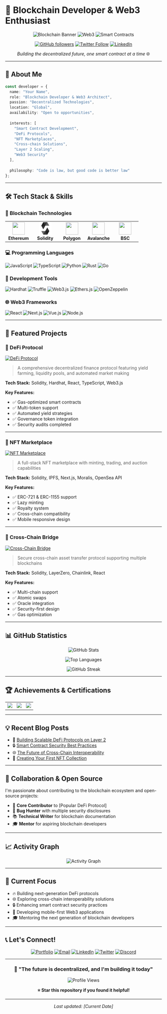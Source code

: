 # 🚀 Blockchain Developer & Web3 Enthusiast

<div align="center">

![Blockchain Banner](https://img.shields.io/badge/Blockchain-Expert-blue?style=for-the-badge&logo=bitcoin&logoColor=white)
![Web3](https://img.shields.io/badge/Web3-Builder-purple?style=for-the-badge&logo=ethereum&logoColor=white)
![Smart Contracts](https://img.shields.io/badge/Smart%20Contracts-Solidity-orange?style=for-the-badge&logo=solidity&logoColor=white)

[![GitHub followers](https://img.shields.io/github/followers/yourusername?style=social)](https://github.com/yourusername)
[![Twitter Follow](https://img.shields.io/twitter/follow/yourusername?style=social)](https://twitter.com/yourusername)
[![LinkedIn](https://img.shields.io/badge/LinkedIn-Connect-blue?style=flat&logo=linkedin)](https://linkedin.com/in/yourusername)

*Building the decentralized future, one smart contract at a time* 🌐

</div>

---

## 🎯 About Me

```typescript
const developer = {
  name: "Your Name",
  role: "Blockchain Developer & Web3 Architect",
  passion: "Decentralized Technologies",
  location: "Global",
  availability: "Open to opportunities",
  
  interests: [
    "Smart Contract Development",
    "DeFi Protocols",
    "NFT Marketplaces", 
    "Cross-chain Solutions",
    "Layer 2 Scaling",
    "Web3 Security"
  ],
  
  philosophy: "Code is law, but good code is better law"
};
```

---

## 🛠️ Tech Stack & Skills

### 🔗 Blockchain Technologies
<table>
<tr>
<td align="center" width="20%">
<img src="https://raw.githubusercontent.com/devicons/devicon/master/icons/ethereum/ethereum-original.svg" width="40" height="40"/>
<br><b>Ethereum</b>
</td>
<td align="center" width="20%">
<img src="https://raw.githubusercontent.com/devicons/devicon/master/icons/solidity/solidity-original.svg" width="40" height="40"/>
<br><b>Solidity</b>
</td>
<td align="center" width="20%">
<img src="https://cryptologos.cc/logos/polygon-matic-logo.svg" width="40" height="40"/>
<br><b>Polygon</b>
</td>
<td align="center" width="20%">
<img src="https://cryptologos.cc/logos/avalanche-avax-logo.svg" width="40" height="40"/>
<br><b>Avalanche</b>
</td>
<td align="center" width="20%">
<img src="https://cryptologos.cc/logos/binance-smart-chain-bsc-logo.svg" width="40" height="40"/>
<br><b>BSC</b>
</td>
</tr>
</table>

### 💻 Programming Languages
![JavaScript](https://img.shields.io/badge/JavaScript-F7DF1E?style=flat&logo=javascript&logoColor=black)
![TypeScript](https://img.shields.io/badge/TypeScript-007ACC?style=flat&logo=typescript&logoColor=white)
![Python](https://img.shields.io/badge/Python-3776AB?style=flat&logo=python&logoColor=white)
![Rust](https://img.shields.io/badge/Rust-000000?style=flat&logo=rust&logoColor=white)
![Go](https://img.shields.io/badge/Go-00ADD8?style=flat&logo=go&logoColor=white)

### 🔧 Development Tools
![Hardhat](https://img.shields.io/badge/Hardhat-FFD700?style=flat&logo=hardhat&logoColor=black)
![Truffle](https://img.shields.io/badge/Truffle-3C3C3C?style=flat&logo=truffle&logoColor=white)
![Web3.js](https://img.shields.io/badge/Web3.js-F16822?style=flat&logo=web3.js&logoColor=white)
![Ethers.js](https://img.shields.io/badge/Ethers.js-627EEA?style=flat&logo=ethereum&logoColor=white)
![OpenZeppelin](https://img.shields.io/badge/OpenZeppelin-4E5EE4?style=flat&logo=openzeppelin&logoColor=white)

### 🌐 Web3 Frameworks
![React](https://img.shields.io/badge/React-20232A?style=flat&logo=react&logoColor=61DAFB)
![Next.js](https://img.shields.io/badge/Next.js-000000?style=flat&logo=next.js&logoColor=white)
![Vue.js](https://img.shields.io/badge/Vue.js-4FC08D?style=flat&logo=vue.js&logoColor=white)
![Node.js](https://img.shields.io/badge/Node.js-43853D?style=flat&logo=node.js&logoColor=white)

---

## 🚀 Featured Projects

### 💎 DeFi Protocol
[![DeFi Protocol](https://img.shields.io/badge/DeFi-Protocol-green?style=for-the-badge)](https://github.com/yourusername/defi-protocol)
> A comprehensive decentralized finance protocol featuring yield farming, liquidity pools, and automated market making

**Tech Stack:** Solidity, Hardhat, React, TypeScript, Web3.js

**Key Features:**
- ✅ Gas-optimized smart contracts
- ✅ Multi-token support
- ✅ Automated yield strategies
- ✅ Governance token integration
- ✅ Security audits completed

---

### 🎨 NFT Marketplace
[![NFT Marketplace](https://img.shields.io/badge/NFT-Marketplace-purple?style=for-the-badge)](https://github.com/yourusername/nft-marketplace)
> A full-stack NFT marketplace with minting, trading, and auction capabilities

**Tech Stack:** Solidity, IPFS, Next.js, Moralis, OpenSea API

**Key Features:**
- ✅ ERC-721 & ERC-1155 support
- ✅ Lazy minting
- ✅ Royalty system
- ✅ Cross-chain compatibility
- ✅ Mobile responsive design

---

### 🔗 Cross-Chain Bridge
[![Cross-Chain Bridge](https://img.shields.io/badge/Cross--Chain-Bridge-blue?style=for-the-badge)](https://github.com/yourusername/cross-chain-bridge)
> Secure cross-chain asset transfer protocol supporting multiple blockchains

**Tech Stack:** Solidity, LayerZero, Chainlink, React

**Key Features:**
- ✅ Multi-chain support
- ✅ Atomic swaps
- ✅ Oracle integration
- ✅ Security-first design
- ✅ Gas optimization

---

## 📊 GitHub Statistics

<div align="center">

![GitHub Stats](https://github-readme-stats.vercel.app/api?username=yourusername&show_icons=true&theme=tokyonight&hide_border=true&count_private=true)

![Top Languages](https://github-readme-stats.vercel.app/api/top-langs/?username=yourusername&layout=compact&theme=tokyonight&hide_border=true)

![GitHub Streak](https://github-readme-streak-stats.herokuapp.com/?user=yourusername&theme=tokyonight&hide_border=true)

</div>

---

## 🏆 Achievements & Certifications

<table>
<tr>
<td align="center">
<img src="https://img.shields.io/badge/Certified%20Ethereum%20Developer-FF6B6B?style=for-the-badge&logo=ethereum" width="200"/>
</td>
<td align="center">
<img src="https://img.shields.io/badge/Blockchain%20Security%20Expert-4ECDC4?style=for-the-badge&logo=shield" width="200"/>
</td>
<td align="center">
<img src="https://img.shields.io/badge/DeFi%20Protocol%20Architect-45B7D1?style=for-the-badge&logo=bitcoin" width="200"/>
</td>
</tr>
</table>

---

## 💡 Recent Blog Posts

- 🚀 [Building Scalable DeFi Protocols on Layer 2](https://yourblog.com/scalable-defi-protocols)
- 🔒 [Smart Contract Security Best Practices](https://yourblog.com/smart-contract-security)
- 🌐 [The Future of Cross-Chain Interoperability](https://yourblog.com/cross-chain-future)
- 💎 [Creating Your First NFT Collection](https://yourblog.com/first-nft-collection)

---

## 🤝 Collaboration & Open Source

I'm passionate about contributing to the blockchain ecosystem and open-source projects:

- 🔧 **Core Contributor** to [Popular DeFi Protocol]
- 🐛 **Bug Hunter** with multiple security disclosures
- 📚 **Technical Writer** for blockchain documentation
- 🎓 **Mentor** for aspiring blockchain developers

---

## 📈 Activity Graph

<div align="center">

![Activity Graph](https://github-readme-activity-graph.vercel.app/graph?username=yourusername&theme=tokyo-night&hide_border=true&area=true)

</div>

---

## 🎯 Current Focus

- 🔥 Building next-generation DeFi protocols
- 🌐 Exploring cross-chain interoperability solutions
- 🔒 Enhancing smart contract security practices
- 📱 Developing mobile-first Web3 applications
- 🎓 Mentoring the next generation of blockchain developers

---

## 📞 Let's Connect!

<div align="center">

[![Portfolio](https://img.shields.io/badge/Portfolio-000000?style=for-the-badge&logo=About.me&logoColor=white)](https://yourportfolio.com)
[![Email](https://img.shields.io/badge/Email-D14836?style=for-the-badge&logo=gmail&logoColor=white)](mailto:your.email@example.com)
[![LinkedIn](https://img.shields.io/badge/LinkedIn-0077B5?style=for-the-badge&logo=linkedin&logoColor=white)](https://linkedin.com/in/yourusername)
[![Twitter](https://img.shields.io/badge/Twitter-1DA1F2?style=for-the-badge&logo=twitter&logoColor=white)](https://twitter.com/yourusername)
[![Discord](https://img.shields.io/badge/Discord-7289DA?style=for-the-badge&logo=discord&logoColor=white)](https://discord.gg/yourusername)

</div>

---

<div align="center">

### 💫 "The future is decentralized, and I'm building it today"

![Profile Views](https://komarev.com/ghpvc/?username=yourusername&style=for-the-badge&color=blueviolet)

**⭐ Star this repository if you found it helpful!**

</div>

---

<div align="center">

*Last updated: [Current Date]*

</div>
